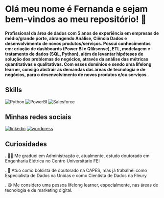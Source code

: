 # Olá meu nome é Fernanda e sejam bem-vindos ao meu repositório! 👋

#### Profissional da área de dados com 5 anos de experiência em empresas de médio/grande porte, abrangendo Análise, Ciência Dados e desenvolvimento de novos produtos/serviços. Possui conhecimentos em: criação de dashboards (Power BI e Qliksense), ETL, modelagem e tratamento de dados (SQL, Python), além de levantar hipóteses de solução dos problemas de negócios, através da análise das métricas quantitativas e qualitativas. Com esses domínios e sendo uma lifelong learner, consigo abstrair as demandas das áreas de tecnologia e de negócios, para o desenvolvimento de novos produtos e/ou serviços .

## Skills
![Python](https://img.shields.io/badge/Python-FFD43B?style=for-the-badge&logo=python&logoColor=blue) ![PowerBI](https://img.shields.io/badge/PowerBI-F2C811?style=for-the-badge&logo=Power%20BI&logoColor=white) ![Salesforce](https://img.shields.io/badge/Salesforce-00A1E0?style=for-the-badge&logo=Salesforce&logoColor=white)

## Minhas redes sociais
[<img src='https://img.shields.io/badge/LinkedIn-0077B5?style=for-the-badge&logo=linkedin&logoColor=white' alt='linkedin' hright ='30'>](https://www.linkedin.com/in/fernandagoyo/) [<img src='https://img.shields.io/badge/Wordpress-21759B?style=for-the-badge&logo=wordpress&logoColor=white' alt='wordpress' hright ='30'>](https://wordpress.com/view/fegoyo.wordpress.com)

## Curiosidades
. 👩‍🎓 Me graduei em Administração e, atualmente, estudo doutorado em Engenharia Elétrica no Centro Universitário FEI

. 💼 Atuo como bolsista de doutorado na CAPES, mas já trabalhei como Especialista de Dados na Unidas e como Cientista de Dados na Fleury

. 😄 Me considero uma pessoa lifelong learner, especialmente, nas áreas de tecnologia e de marketing digital.

